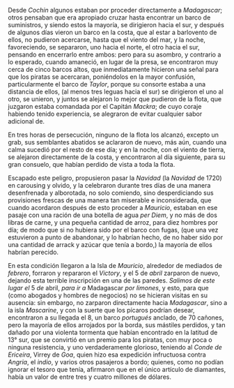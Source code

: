 Desde *Cochin* algunos estaban por proceder directamente a *Madagascar*; otros pensaban que era apropiado cruzar hasta encontrar un barco de suministros, y siendo estos la mayoría, se dirigieron hacia el sur, y después de algunos días vieron un barco en la costa, que al estar a barlovento de ellos, no pudieron acercarse, hasta que el viento del mar, y la noche, favoreciendo, se separaron, uno hacia el norte, el otro hacia el sur, pensando en encerrarlo entre ambos: pero para su asombro, y contrario a lo esperado, cuando amaneció, en lugar de la presa, se encontraron muy cerca de cinco barcos altos, que inmediatamente hicieron una señal para que los piratas se acercaran, poniéndolos en la mayor confusión, particularmente el barco de *Taylor*, porque su consorte estaba a una distancia de ellos, (al menos tres leguas hacia el sur) se dirigieron el uno al otro, se unieron, y juntos se alejaron lo mejor que pudieron de la flota, que juzgaron estaba comandada por el Capitán *Mackra*; de cuyo coraje habiendo tenido experiencia, se alegraron de evitar cualquier sabor adicional de.

En tres horas de persecución, ninguno de la flota los alcanzó, excepto un grab, sus semblantes abatidos se aclararon de nuevo, más aún, cuando una calma sucedió por el resto de ese día; y en la noche, con el viento de tierra, se alejaron directamente de la costa, y encontraron al día siguiente, para su gran consuelo, que habían perdido de vista a toda la flota.

Escapado este peligro, propusieron pasar la *Navidad* (la *Navidad* de 1720) en carousing y olvido, y la celebraron durante tres días de una manera desenfrenada y alborotada, no solo comiendo, sino desperdiciando sus provisiones frescas de una manera tan miserable e inconsiderada, que cuando acordaron después de esto proceder a *Mauricio*, estaban en ese pasaje con una ración de una botella de agua _per Diem_, y no más de dos libras de carne, y una pequeña cantidad de arroz, para diez hombres por día; de modo que si no hubiera sido por el barco con fugas, (que una vez estuvieron a punto de abandonar, y lo habrían hecho, de no haber sido por una cantidad de arrack y azúcar que tenía a bordo,) la mayoría de ellos habrían perecido.

En esta condición llegaron a la Isla de *Mauricio*, alrededor de mediados de *febrero*, forraron y repararon el *Victory*, y el 5 de *abril* zarparon de nuevo, dejando esta terrible inscripción en una de las paredes. _Salimos de este lugar el_ 5 _de_ abril, _para ir a_ Madagascar _por limones_, y esto, para que (como abogados y hombres de negocios) no se hicieran visitas en su ausencia: sin embargo, no zarparon directamente hacia *Madagascar*, sino a la isla *Mascarine*, y con la suerte que los pícaros podrían desear, encontraron a su llegada el 8, un barco *portugués* anclado, de 70 cañones, pero la mayoría de ellos arrojados por la borda, sus mástiles perdidos, y tan dañado por una violenta tormenta que habían encontrado en la latitud de 13° sur, que se convirtió en un premio para los piratas, con muy poca o ninguna resistencia, y uno verdaderamente glorioso, teniendo al *Conde de Ericeira*, Virrey de *Goa*, quien hizo esa expedición infructuosa contra *Angria*, el *indio*, y varios otros pasajeros a bordo; quienes, como no podían ignorar el tesoro que tenía, afirmaron que en el único artículo de diamantes, había un valor de entre tres y cuatro millones de dólares.